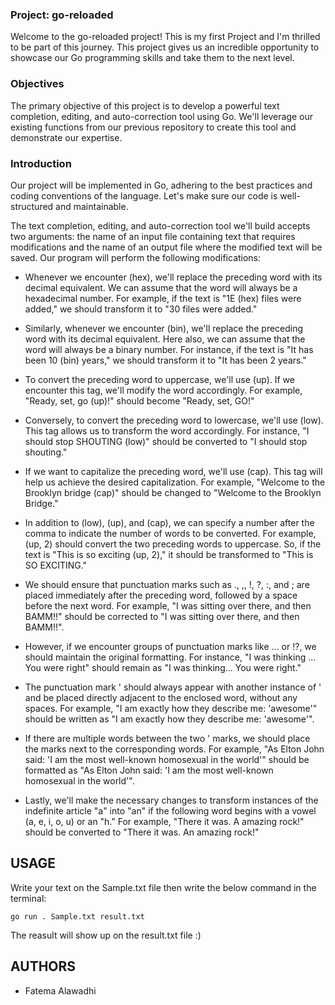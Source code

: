 ### Project: go-reloaded

Welcome to the go-reloaded project! This is my first Project and I'm thrilled to be part of this journey. This project gives us an incredible opportunity to showcase our Go programming skills and take them to the next level.

### Objectives

The primary objective of this project is to develop a powerful text completion, editing, and auto-correction tool using Go. We'll leverage our existing functions from our previous repository to create this tool and demonstrate our expertise.


### Introduction

Our project will be implemented in Go, adhering to the best practices and coding conventions of the language. Let's make sure our code is well-structured and maintainable.

The text completion, editing, and auto-correction tool we'll build accepts two arguments: the name of an input file containing text that requires modifications and the name of an output file where the modified text will be saved. Our program will perform the following modifications:

- Whenever we encounter (hex), we'll replace the preceding word with its decimal equivalent. We can assume that the word will always be a hexadecimal number. For example, if the text is "1E (hex) files were added," we should transform it to "30 files were added."

- Similarly, whenever we encounter (bin), we'll replace the preceding word with its decimal equivalent. Here also, we can assume that the word will always be a binary number. For instance, if the text is "It has been 10 (bin) years," we should transform it to "It has been 2 years."

- To convert the preceding word to uppercase, we'll use (up). If we encounter this tag, we'll modify the word accordingly. For example, "Ready, set, go (up)!" should become "Ready, set, GO!"

- Conversely, to convert the preceding word to lowercase, we'll use (low). This tag allows us to transform the word accordingly. For instance, "I should stop SHOUTING (low)" should be converted to "I should stop shouting."

- If we want to capitalize the preceding word, we'll use (cap). This tag will help us achieve the desired capitalization. For example, "Welcome to the Brooklyn bridge (cap)" should be changed to "Welcome to the Brooklyn Bridge."

- In addition to (low), (up), and (cap), we can specify a number after the comma to indicate the number of words to be converted. For example, (up, 2) should convert the two preceding words to uppercase. So, if the text is "This is so exciting (up, 2)," it should be transformed to "This is SO EXCITING."

- We should ensure that punctuation marks such as ., ,, !, ?, :, and ; are placed immediately after the preceding word, followed by a space before the next word. For example, "I was sitting over there, and then BAMM!!" should be corrected to "I was sitting over there, and then BAMM!!".

- However, if we encounter groups of punctuation marks like ... or !?, we should maintain the original formatting. For instance, "I was thinking ... You were right" should remain as "I was thinking... You were right."

- The punctuation mark ' should always appear with another instance of ' and be placed directly adjacent to the enclosed word, without any spaces. For example, "I am exactly how they describe me: 'awesome'" should be written as "I am exactly how they describe me: 'awesome'".

- If there are multiple words between the two ' marks, we should place the marks next to the corresponding words. For example, "As Elton John said: 'I am the most well-known homosexual in the world'" should be formatted as "As Elton John said: 'I am the most well-known homosexual in the world'".

- Lastly, we'll make the necessary changes to transform instances of the indefinite article "a" into "an" if the following word begins with a vowel (a, e, i, o, u) or an "h." For example, "There it was. A amazing rock!" should be converted to "There it was. An amazing rock!"

## USAGE

Write your text on the Sample.txt file then write the below command in the terminal:

```
go run . Sample.txt result.txt

```

The reasult will show up on the result.txt file :)

## AUTHORS

* Fatema Alawadhi
